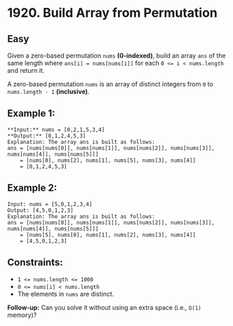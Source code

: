 # 1920. Build Array from Permutation
## Easy

Given a zero-based permutation `nums` **(0-indexed)**, build an array `ans` of the same length where `ans[i] = nums[nums[i]]` for each `0 <= i < nums.length` and return it.

A zero-based permutation `nums` is an array of distinct integers from `0` to `nums.length - 1` **(inclusive)**.

 

## Example 1:

```
**Input:** nums = [0,2,1,5,3,4]
**Output:** [0,1,2,4,5,3]
Explanation: The array ans is built as follows: 
ans = [nums[nums[0]], nums[nums[1]], nums[nums[2]], nums[nums[3]], nums[nums[4]], nums[nums[5]]]
    = [nums[0], nums[2], nums[1], nums[5], nums[3], nums[4]]
    = [0,1,2,4,5,3]
```

## Example 2:

```
Input: nums = [5,0,1,2,3,4]
Output: [4,5,0,1,2,3]
Explanation: The array ans is built as follows:
ans = [nums[nums[0]], nums[nums[1]], nums[nums[2]], nums[nums[3]], nums[nums[4]], nums[nums[5]]]
    = [nums[5], nums[0], nums[1], nums[2], nums[3], nums[4]]
    = [4,5,0,1,2,3]
```
 

## Constraints:

* `1 <= nums.length <= 1000`
* `0 <= nums[i] < nums.length`
* The elements in `nums` are distinct.
 

**Follow-up:** Can you solve it without using an extra space (i.e., `O(1)` memory)?

